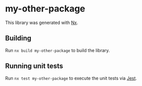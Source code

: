 # my-other-package

This library was generated with [Nx](https://nx.dev).

## Building

Run `nx build my-other-package` to build the library.

## Running unit tests

Run `nx test my-other-package` to execute the unit tests via [Jest](https://jestjs.io).
